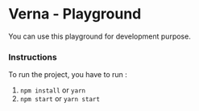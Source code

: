 # Verna - Playground

You can use this playground for development purpose.

### Instructions
To run the project, you have to run :
1. `npm install` or `yarn`
2. `npm start` or `yarn start`
```